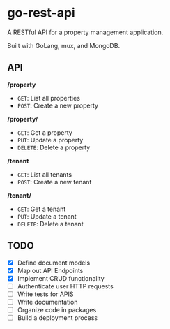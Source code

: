 # go-rest-api
A RESTful API for a property management application.

Built with GoLang, mux, and MongoDB. 

## API 
__/property__
- `GET`: List all properties
- `POST`: Create a new property

__/property/<id>__
- `GET`: Get a property
- `PUT`: Update a property
- `DELETE`: Delete a property

__/tenant__
- `GET`: List all tenants
- `POST`: Create a new tenant

__/tenant/<id>__
- `GET`: Get a tenant
- `PUT`: Update a tenant
- `DELETE`: Delete a tenant

## TODO 
- [x] Define document models
- [x] Map out API Endpoints
- [x] Implement CRUD functionality
- [ ] Authenticate user HTTP requests 
- [ ] Write tests for APIS
- [ ] Write documentation
- [ ] Organize code in packages
- [ ] Build a deployment process